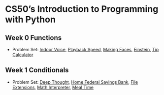 # CS50’s Introduction to Programming with Python

## Week 0 Functions

- Problem Set: [Indoor Voice](indoor), [Playback Speed](), [Making Faces](faces), [Einstein](einstein), [Tip Calculator](tip)

## Week 1 Conditionals

- Problem Set: [Deep Thought](deep), [Home Federal Savings Bank](bank), [File Extensions](extensions), [Math Interpreter](interpreter), [Meal Time](meal)
